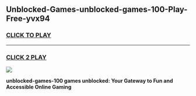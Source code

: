 
## Unblocked-Games-unblocked-games-100-Play-Free-yvx94
<h3>
<a href="https://premium76.site?title=unblocked-games-100&ref=17A">CLICK TO PLAY</a></h3>
<hr>

<h3>
<a href="https://premium76.site?title=unblocked-games-100&ref=17A">CLICK 2 PLAY</a>
  
</h3>

<a href="https://premium76.site?title=unblocked-games-100&ref=17A"><img src="https://clearcache.store/games.png"></a>


**unblocked-games-100 games unblocked: Your Gateway to Fun and Accessible Online Gaming**
